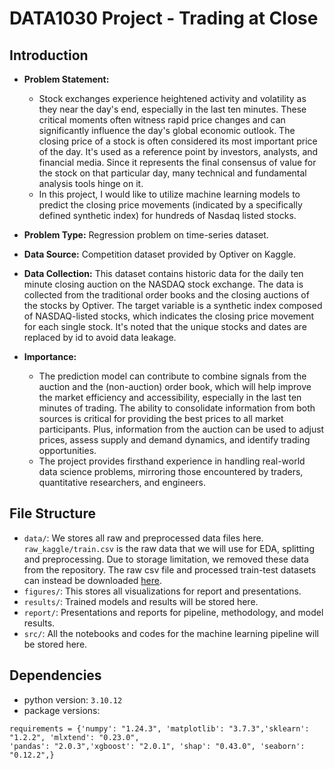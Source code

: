 # DATA1030 Project - Trading at Close


## Introduction
- **Problem Statement:**
  - Stock exchanges experience heightened activity and volatility as they near the day's end, especially in the last ten minutes. These critical moments often witness rapid price changes and can significantly influence the day's global economic outlook. The closing price of a stock is often considered its most important price of the day. It's used as a reference point by investors, analysts, and financial media. Since it represents the final consensus of value for the stock on that particular day, many technical and fundamental analysis tools hinge on it.
  - In this project, I would like to utilize machine learning models to predict the closing price movements (indicated by a specifically defined synthetic index) for hundreds of Nasdaq listed stocks.

- **Problem Type:** Regression problem on time-series dataset.
  
- **Data Source:** Competition dataset provided by Optiver on Kaggle.
  
- **Data Collection:** This dataset contains historic data for the daily ten minute closing auction on the NASDAQ stock exchange. The data is collected from the traditional order books and the closing auctions of the stocks by Optiver. The target variable is a synthetic index composed of NASDAQ-listed stocks, which indicates the closing price movement for each single stock. It's noted that the unique stocks and dates are replaced by id to avoid data leakage.

- **Importance:**
  - The prediction model can contribute to combine signals from the auction and the (non-auction) order book, which will help improve the market efficiency and accessibility, especially in the last ten minutes of trading. The ability to consolidate information from both sources is critical for providing the best prices to all market participants. Plus, information from the auction can be used to adjust prices, assess supply and demand dynamics, and identify trading opportunities.
  - The project provides firsthand experience in handling real-world data science problems, mirroring those encountered by traders, quantitative researchers, and engineers.


## File Structure

- `data/`: We stores all raw and preprocessed data files here. `raw_kaggle/train.csv` is the raw data that we will use for EDA, splitting and preprocessing. Due to storage limitation, we removed these data from the repository. The raw csv file and processed train-test datasets can instead be downloaded [here](https://drive.google.com/drive/folders/1qUySRQF15yYXONtvso2XPZ7sBAsJeuUP?usp=sharing).
- `figures/`: This stores all visualizations for report and presentations.
- `results/`: Trained models and results will be stored here.
- `report/`: Presentations and reports for pipeline, methodology, and model results.
- `src/`: All the notebooks and codes for the machine learning pipeline will be stored here.

## Dependencies
- python version: `3.10.12`
- package versions:
```
requirements = {'numpy': "1.24.3", 'matplotlib': "3.7.3",'sklearn': "1.2.2", 'mlxtend': "0.23.0",
'pandas': "2.0.3",'xgboost': "2.0.1", 'shap': "0.43.0", 'seaborn': "0.12.2",}
```




